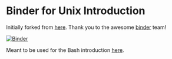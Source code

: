 # Binder for Unix Introduction

Initially forked from [here](https://github.com/binder-examples/conda). Thank you to the awesome [binder](https://mybinder.org/) team!

[![Binder](https://mybinder.org/badge_logo.svg)](https://mybinder.org/v2/gh/AstrobioMike/binder-bash-intro/master?urlpath=lab)

Meant to be used for the Bash introduction [here](https://astrobiomike.github.io/bash/bash_intro_binder).
